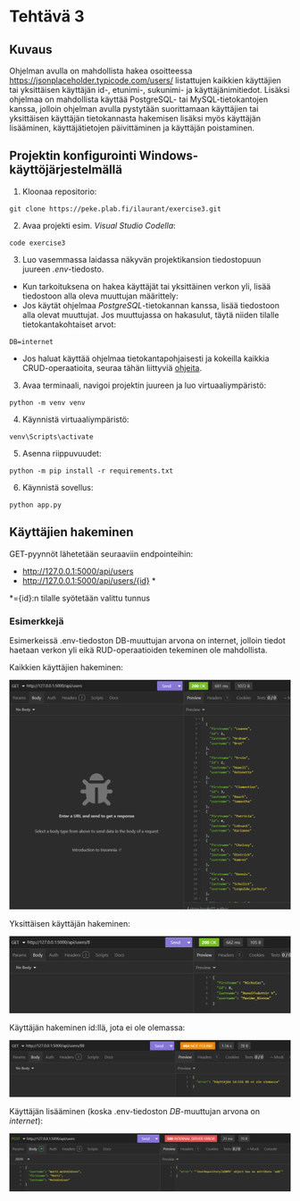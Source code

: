 # Tehtävä 3 

## Kuvaus
Ohjelman avulla on mahdollista hakea osoitteessa https://jsonplaceholder.typicode.com/users/ listattujen kaikkien käyttäjien tai yksittäisen käyttäjän id-, etunimi-, sukunimi- ja käyttäjänimitiedot. Lisäksi ohjelmaa on mahdollista käyttää PostgreSQL- tai MySQL-tietokantojen kanssa, jolloin ohjelman avulla pystytään suorittamaan käyttäjien tai yksittäisen käyttäjän tietokannasta hakemisen lisäksi myös käyttäjän lisääminen, käyttäjätietojen päivittäminen ja käyttäjän poistaminen.

## Projektin konfigurointi Windows-käyttöjärjestelmällä
1. Kloonaa repositorio:
```
git clone https://peke.plab.fi/ilaurant/exercise3.git
```
2. Avaa projekti esim. *Visual Studio Codella*:
```
code exercise3
```
3. Luo vasemmassa laidassa näkyvän projektikansion tiedostopuun juureen *.env*-tiedosto. 
- Kun tarkoituksena on hakea käyttäjät tai yksittäinen verkon yli, lisää tiedostoon alla oleva muuttujan määrittely: 
- Jos käytät ohjelmaa *PostgreSQL*-tietokannan kanssa, lisää tiedostoon alla olevat muuttujat. Jos muuttujassa on hakasulut, täytä niiden tilalle tietokantakohtaiset arvot:
```
DB=internet
```
- Jos haluat käyttää ohjelmaa tietokantapohjaisesti ja kokeilla kaikkia CRUD-operaatioita, seuraa tähän liittyviä [ohjeita](./usage_with_database.md).

3. Avaa terminaali, navigoi projektin juureen ja luo virtuaaliympäristö:
```
python -m venv venv
```
4. Käynnistä virtuaaliympäristö:
```
venv\Scripts\activate
```
5. Asenna riippuvuudet:
```
python -m pip install -r requirements.txt
```
6. Käynnistä sovellus:
```
python app.py
```

## Käyttäjien hakeminen

GET-pyynnöt lähetetään seuraaviin endpointeihin:
- http://127.0.0.1:5000/api/users
- http://127.0.0.1:5000/api/users/{id} *

*={id}:n tilalle syötetään valittu tunnus

### Esimerkkejä

Esimerkeissä .env-tiedoston DB-muuttujan arvona on internet, jolloin tiedot haetaan verkon yli eikä RUD-operaatioiden tekeminen ole mahdollista.

Kaikkien käyttäjien hakeminen:

![Käyttäjien hakeminen GET-pyynnöllä](./images/a1.png)

Yksittäisen käyttäjän hakeminen:

![Käyttäjän hakeminen GET-pyynnöllä käyttäjä-id:n perusteella](./images/a2.png)

Käyttäjän hakeminen id:llä, jota ei ole olemassa:

![Käyttäjän hakeminen GET-pyynnöllä, kun käyttäjää syötetyllä käyttäjä-id:llä ei ole olemassa](./images/a3.png)

Käyttäjän lisääminen (koska .env-tiedoston *DB*-muuttujan arvona on *internet*):

![Käyttäjän lisääminen POST-pyynnöllä ei ole mahdollista, ja se aiheuttaa virheen](./images/a4.png)



